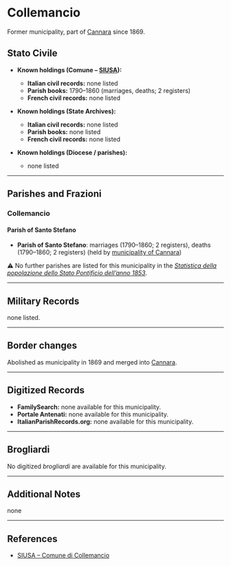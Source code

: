 # Collemancio

Former municipality, part of [Cannara](cannara.md) since 1869.

## Stato Civile

* **Known holdings (Comune – [SIUSA](https://siusa-archivi.cultura.gov.it/cgi-bin/siusa/pagina.pl?ChiaveAlbero=253496&ApriNodo=1&TipoPag=comparc&Chiave=253496&ChiaveRadice=253501)):**
  * **Italian civil records:** none listed
  * **Parish books:** 1790–1860 (marriages, deaths; 2 registers)
  * **French civil records:** none listed

* **Known holdings (State Archives):**
  * **Italian civil records:** none listed
  * **Parish books:** none listed
  * **French civil records:** none listed

* **Known holdings (Diocese / parishes):**
  * none listed

---

## Parishes and Frazioni

### Collemancio

#### Parish of Santo Stefano

* **Parish of Santo Stefano**: marriages (1790–1860; 2 registers), deaths (1790–1860; 2 registers) (held by [municipality of Cannara](https://siusa-archivi.cultura.gov.it/cgi-bin/siusa/pagina.pl?ChiaveAlbero=253496&ApriNodo=1&TipoPag=comparc&Chiave=253496&ChiaveRadice=253501))

⚠️ No further parishes are listed for this municipality in the *[Statistica della popolazione dello Stato Pontificio dell’anno 1853](https://www.google.it/books/edition/Statistics_della_popolazione_dello_Stato/v6dCAQAAMAAJ)*.

---

## Military Records

none listed.

---

## Border changes

Abolished as municipality in 1869 and merged into [Cannara](cannara.md).

---

## Digitized Records

* **FamilySearch:** none available for this municipality.
* **Portale Antenati:** none available for this municipality.
* **ItalianParishRecords.org:** none available for this municipality.

---

## Brogliardi

No digitized *brogliardi* are available for this municipality.

---

## Additional Notes

none

---

## References

* [SIUSA – Comune di Collemancio](https://siusa-archivi.cultura.gov.it/cgi-bin/siusa/pagina.pl?ChiaveAlbero=253496&ApriNodo=1&TipoPag=comparc&Chiave=253496&ChiaveRadice=253501)
